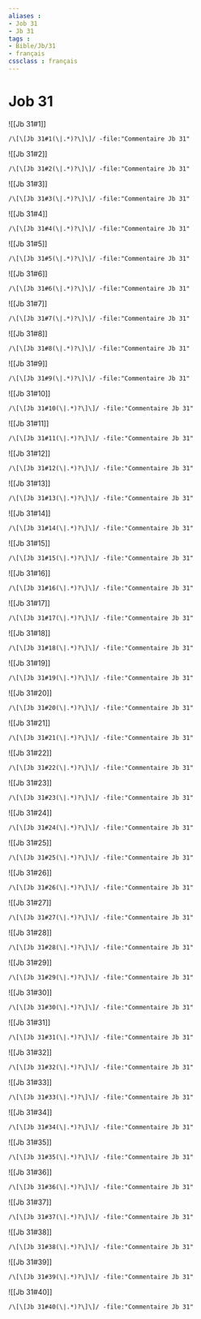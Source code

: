 ```yaml
---
aliases : 
- Job 31
- Jb 31
tags : 
- Bible/Jb/31
- français
cssclass : français
---
```


# Job 31

![[Jb 31#1]]

```query
/\[\[Jb 31#1(\|.*)?\]\]/ -file:"Commentaire Jb 31"
```

![[Jb 31#2]]

```query
/\[\[Jb 31#2(\|.*)?\]\]/ -file:"Commentaire Jb 31"
```

![[Jb 31#3]]

```query
/\[\[Jb 31#3(\|.*)?\]\]/ -file:"Commentaire Jb 31"
```

![[Jb 31#4]]

```query
/\[\[Jb 31#4(\|.*)?\]\]/ -file:"Commentaire Jb 31"
```

![[Jb 31#5]]

```query
/\[\[Jb 31#5(\|.*)?\]\]/ -file:"Commentaire Jb 31"
```

![[Jb 31#6]]

```query
/\[\[Jb 31#6(\|.*)?\]\]/ -file:"Commentaire Jb 31"
```

![[Jb 31#7]]

```query
/\[\[Jb 31#7(\|.*)?\]\]/ -file:"Commentaire Jb 31"
```

![[Jb 31#8]]

```query
/\[\[Jb 31#8(\|.*)?\]\]/ -file:"Commentaire Jb 31"
```

![[Jb 31#9]]

```query
/\[\[Jb 31#9(\|.*)?\]\]/ -file:"Commentaire Jb 31"
```

![[Jb 31#10]]

```query
/\[\[Jb 31#10(\|.*)?\]\]/ -file:"Commentaire Jb 31"
```

![[Jb 31#11]]

```query
/\[\[Jb 31#11(\|.*)?\]\]/ -file:"Commentaire Jb 31"
```

![[Jb 31#12]]

```query
/\[\[Jb 31#12(\|.*)?\]\]/ -file:"Commentaire Jb 31"
```

![[Jb 31#13]]

```query
/\[\[Jb 31#13(\|.*)?\]\]/ -file:"Commentaire Jb 31"
```

![[Jb 31#14]]

```query
/\[\[Jb 31#14(\|.*)?\]\]/ -file:"Commentaire Jb 31"
```

![[Jb 31#15]]

```query
/\[\[Jb 31#15(\|.*)?\]\]/ -file:"Commentaire Jb 31"
```

![[Jb 31#16]]

```query
/\[\[Jb 31#16(\|.*)?\]\]/ -file:"Commentaire Jb 31"
```

![[Jb 31#17]]

```query
/\[\[Jb 31#17(\|.*)?\]\]/ -file:"Commentaire Jb 31"
```

![[Jb 31#18]]

```query
/\[\[Jb 31#18(\|.*)?\]\]/ -file:"Commentaire Jb 31"
```

![[Jb 31#19]]

```query
/\[\[Jb 31#19(\|.*)?\]\]/ -file:"Commentaire Jb 31"
```

![[Jb 31#20]]

```query
/\[\[Jb 31#20(\|.*)?\]\]/ -file:"Commentaire Jb 31"
```

![[Jb 31#21]]

```query
/\[\[Jb 31#21(\|.*)?\]\]/ -file:"Commentaire Jb 31"
```

![[Jb 31#22]]

```query
/\[\[Jb 31#22(\|.*)?\]\]/ -file:"Commentaire Jb 31"
```

![[Jb 31#23]]

```query
/\[\[Jb 31#23(\|.*)?\]\]/ -file:"Commentaire Jb 31"
```

![[Jb 31#24]]

```query
/\[\[Jb 31#24(\|.*)?\]\]/ -file:"Commentaire Jb 31"
```

![[Jb 31#25]]

```query
/\[\[Jb 31#25(\|.*)?\]\]/ -file:"Commentaire Jb 31"
```

![[Jb 31#26]]

```query
/\[\[Jb 31#26(\|.*)?\]\]/ -file:"Commentaire Jb 31"
```

![[Jb 31#27]]

```query
/\[\[Jb 31#27(\|.*)?\]\]/ -file:"Commentaire Jb 31"
```

![[Jb 31#28]]

```query
/\[\[Jb 31#28(\|.*)?\]\]/ -file:"Commentaire Jb 31"
```

![[Jb 31#29]]

```query
/\[\[Jb 31#29(\|.*)?\]\]/ -file:"Commentaire Jb 31"
```

![[Jb 31#30]]

```query
/\[\[Jb 31#30(\|.*)?\]\]/ -file:"Commentaire Jb 31"
```

![[Jb 31#31]]

```query
/\[\[Jb 31#31(\|.*)?\]\]/ -file:"Commentaire Jb 31"
```

![[Jb 31#32]]

```query
/\[\[Jb 31#32(\|.*)?\]\]/ -file:"Commentaire Jb 31"
```

![[Jb 31#33]]

```query
/\[\[Jb 31#33(\|.*)?\]\]/ -file:"Commentaire Jb 31"
```

![[Jb 31#34]]

```query
/\[\[Jb 31#34(\|.*)?\]\]/ -file:"Commentaire Jb 31"
```

![[Jb 31#35]]

```query
/\[\[Jb 31#35(\|.*)?\]\]/ -file:"Commentaire Jb 31"
```

![[Jb 31#36]]

```query
/\[\[Jb 31#36(\|.*)?\]\]/ -file:"Commentaire Jb 31"
```

![[Jb 31#37]]

```query
/\[\[Jb 31#37(\|.*)?\]\]/ -file:"Commentaire Jb 31"
```

![[Jb 31#38]]

```query
/\[\[Jb 31#38(\|.*)?\]\]/ -file:"Commentaire Jb 31"
```

![[Jb 31#39]]

```query
/\[\[Jb 31#39(\|.*)?\]\]/ -file:"Commentaire Jb 31"
```

![[Jb 31#40]]

```query
/\[\[Jb 31#40(\|.*)?\]\]/ -file:"Commentaire Jb 31"
```


